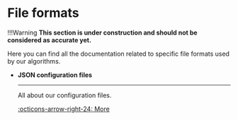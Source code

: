 # File formats

!!!Warning
    **This section is under construction and should not be considered as accurate yet.**

Here you can find all the documentation related to specific file formats used by our algorithms.

<div class="grid cards" markdown>

-   **JSON configuration files**

    ---

    All about our configuration files.

    [:octicons-arrow-right-24: More](json-configuration-files.md)
</div>